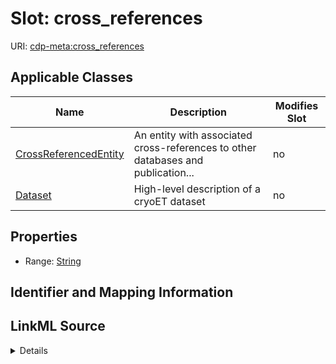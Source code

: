 # Slot: cross_references

URI: [cdp-meta:cross_references](metadatacross_references)



<!-- no inheritance hierarchy -->




## Applicable Classes

| Name | Description | Modifies Slot |
| --- | --- | --- |
[CrossReferencedEntity](CrossReferencedEntity.md) | An entity with associated cross-references to other databases and publication... |  no  |
[Dataset](Dataset.md) | High-level description of a cryoET dataset |  no  |







## Properties

* Range: [String](String.md)





## Identifier and Mapping Information








## LinkML Source

<details>
```yaml
name: cross_references
alias: cross_references
domain_of:
- CrossReferencedEntity
- Dataset
range: string

```
</details>
